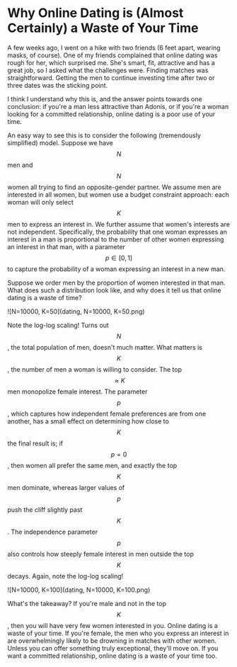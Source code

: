 # Why Online Dating is (Almost Certainly) a Waste of Your Time

A few weeks ago, I went on a hike with two friends (6 feet apart, wearing masks,
of course). One of my friends complained that online dating was rough for her,
which surprised me. She's smart, fit, attractive and has a great job, so I asked
what the challenges were. Finding matches was straightforward. Getting
the men to continue investing time after two or three dates was the sticking point.

I think I understand why this is, and the answer points towards one conclusion:
if you're a man less attractive than Adonis, or if you're a woman looking for a
committed relationship, online dating is a poor use of your time.

An easy way to see this is to consider the following (tremendously simplified)
model. Suppose we have $$N$$ men and $$N$$ women all trying to find an opposite-gender
partner. We assume men are interested in all women, but women use a budget constraint
approach: each woman will only select $$K$$ men to express an interest in. We further
assume that women's interests are not independent. Specifically, the probability
that one woman expresses an interest in a man is proportional to the number of other
women expressing an interest in that man, with a parameter $$p \in [0, 1]$$ to capture
the probability of a woman expressing an interest in a new man.

Suppose we order men by the proportion of women interested in that man. What does such
a distribution look like, and why does it tell us that online dating is a waste of
time?

![N=10000, K=50](dating, N=10000, K=50.png)


Note the log-log scaling! Turns out $$N$$, the total population of men, doesn't much matter. What matters
is $$K$$, the number of men a woman is willing to consider. The top
$$\approx K$$ men monopolize female interest. The parameter $$p$$, which captures how independent
female preferences are from one another, has a small effect on determining how close
to $$K$$ the final result is; if $$p=0$$, then women all prefer the same men, and exactly
the top $$K$$ men dominate, whereas larger values of $$p$$ push the cliff slightly past $$K$$. The 
independence parameter $$p$$ also controls how steeply female interest in men outside the top
$$K$$ decays. Again, note the log-log scaling!

![N=10000, K=100](dating, N=10000, K=100.png)


What's the takeaway? If you're male and not in the top $$K$$, then you will have very few
women interested in you. Online dating is a waste of your time. If you're female, the men who you
express an interest in are overwhelmingly likely to be drowning in matches with other women.
Unless you can offer something truly exceptional, they'll move on. If you want a committed relationship,
online dating is a waste of your time too.